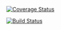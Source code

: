 
[![Coverage Status](https://coveralls.io/repos/github/NicholusMuwonge/level_up-/badge.svg?branch=testing&service=github)](https://coveralls.io/github/NicholusMuwonge/level_up-?branch=testing)

[![Build Status](https://travis-ci.com/NicholusMuwonge/level_up-.svg?branch=testing)](https://travis-ci.com/NicholusMuwonge/level_up-)






